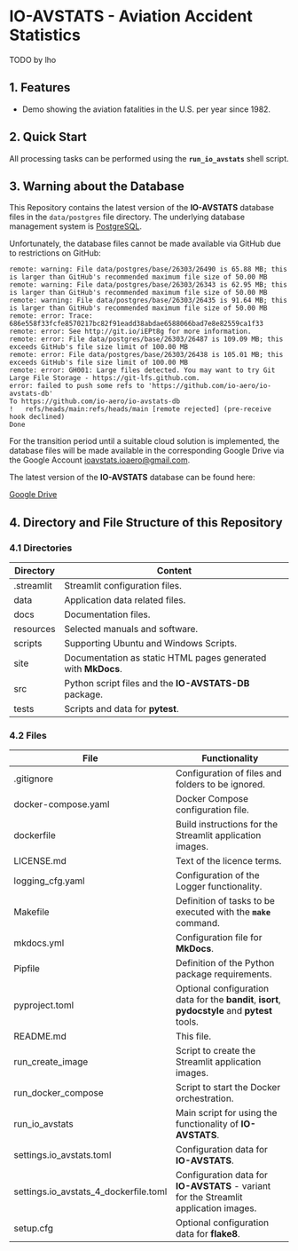 # IO-AVSTATS - Aviation Accident Statistics

TODO by lho

## 1. Features

- Demo showing the aviation fatalities in the U.S. per year since 1982.

## 2. Quick Start

All processing tasks can be performed using the **`run_io_avstats`** shell script.

## 3. Warning about the Database

This Repository contains the latest version of the **IO-AVSTATS** database files in the `data/postgres` file directory. 
The underlying database management system is [PostgreSQL](https://www.postgresql.org).

Unfortunately, the database files cannot be made available via GitHub due to restrictions on GitHub:

    remote: warning: File data/postgres/base/26303/26490 is 65.88 MB; this is larger than GitHub's recommended maximum file size of 50.00 MB        
    remote: warning: File data/postgres/base/26303/26343 is 62.95 MB; this is larger than GitHub's recommended maximum file size of 50.00 MB        
    remote: warning: File data/postgres/base/26303/26435 is 91.64 MB; this is larger than GitHub's recommended maximum file size of 50.00 MB        
    remote: error: Trace: 686e558f33fcfe8570217bc82f91eadd38abdae6588066bad7e8e82559ca1f33        
    remote: error: See http://git.io/iEPt8g for more information.        
    remote: error: File data/postgres/base/26303/26487 is 109.09 MB; this exceeds GitHub's file size limit of 100.00 MB        
    remote: error: File data/postgres/base/26303/26438 is 105.01 MB; this exceeds GitHub's file size limit of 100.00 MB        
    remote: error: GH001: Large files detected. You may want to try Git Large File Storage - https://git-lfs.github.com.        
    error: failed to push some refs to 'https://github.com/io-aero/io-avstats-db'
    To https://github.com/io-aero/io-avstats-db
    !	refs/heads/main:refs/heads/main	[remote rejected] (pre-receive hook declined)
    Done

For the transition period until a suitable cloud solution is implemented, the database files will be made available in the corresponding Google Drive via the Google Account ioavstats.ioaero@gmail.com.  

The latest version of the **IO-AVSTATS** database can be found here: 

[Google Drive](https://drive.google.com/drive/folders/1VvIHxnsTbaoQnkLnr-jiszwOO1HD5bTc?usp=share_link)

## 4. Directory and File Structure of this Repository

### 4.1 Directories

| Directory  | Content                                                       |
|------------|---------------------------------------------------------------|
| .streamlit | Streamlit configuration files.                               |
| data       | Application data related files.                               |
| docs       | Documentation files.                                          |
| resources  | Selected manuals and software.                                |
| scripts    | Supporting Ubuntu and Windows Scripts.                        |
| site       | Documentation as static HTML pages generated with **MkDocs**. |
| src        | Python script files and the **IO-AVSTATS-DB** package.        |
| tests      | Scripts and data for **pytest**.                              |

### 4.2 Files

| File                                  | Functionality                                                                                   |
|---------------------------------------|-------------------------------------------------------------------------------------------------|
| .gitignore                            | Configuration of files and folders to be ignored.                                               |
| docker-compose.yaml                   | Docker Compose configuration file.                                                              |
| dockerfile                            | Build instructions for the Streamlit application images.                                        |
| LICENSE.md                            | Text of the licence terms.                                                                      |
| logging_cfg.yaml                      | Configuration of the Logger functionality.                                                      |
| Makefile                              | Definition of tasks to be executed with the **`make`** command.                                 |
| mkdocs.yml                            | Configuration file for **MkDocs**.                                                              |
| Pipfile                               | Definition of the Python package requirements.                                                  |
| pyproject.toml                        | Optional configuration data for the **bandit**, **isort**, **pydocstyle** and **pytest** tools. |
| README.md                             | This file.                                                                                      |
| run_create_image                      | Script to create the Streamlit application images.                                              |
| run_docker_compose                    | Script to start the Docker orchestration.                                                       |
| run_io_avstats                        | Main script for using the functionality of **IO-AVSTATS**.                                      |
| settings.io_avstats.toml              | Configuration data for **IO-AVSTATS**.                                                          |
| settings.io_avstats_4_dockerfile.toml | Configuration data for **IO-AVSTATS** - variant for the Streamlit application images.           |
| setup.cfg                             | Optional configuration data for **flake8**.                                                     |
